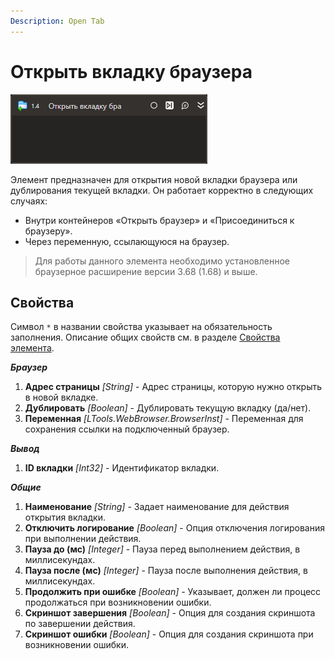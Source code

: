 ```yaml
---
Description: Open Tab
---
```


# Открыть вкладку браузера

 ![](<../../../.gitbook/assets1/studio-linux-elements-basic/browser-tab-open-activity.png>)

Элемент предназначен для открытия новой вкладки браузера или дублирования текущей вкладки. Он работает корректно в следующих случаях:
- Внутри контейнеров «Открыть браузер» и «Присоединиться к браузеру».
- Через переменную, ссылающуюся на браузер.

> Для работы данного элемента необходимо установленное браузерное расширение версии 3.68 (1.68) и выше.

## Свойства

Символ `*` в названии свойства указывает на обязательность заполнения.
Описание общих свойств см. в разделе [Свойства элемента](https://docs.primo-rpa.ru/primo-rpa/primo-studio/process/elements#svoistva-elementa).

***Браузер*** 
1. **Адрес страницы** *[String]* - Адрес страницы, которую нужно открыть в новой вкладке.
1. **Дублировать** *[Boolean]* - Дублировать текущую вкладку (да/нет).
1. **Переменная** *[LTools.WebBrowser.BrowserInst]* - Переменная для сохранения ссылки на подключенный браузер.

***Вывод*** 
1. **ID вкладки** *[Int32]* - Идентификатор вкладки.

***Общие***
1. **Наименование** *[String]* - Задает наименование для действия открытия вкладки.
1. **Отключить логирование** *[Boolean]* - Опция отключения логирования при выполнении действия.
1. **Пауза до (мс)** *[Integer]* - Пауза перед выполнением действия, в миллисекундах.
1. **Пауза после (мс)** *[Integer]* - Пауза после выполнения действия, в миллисекундах.
1. **Продолжить при ошибке** *[Boolean]* - Указывает, должен ли процесс продолжаться при возникновении ошибки.
1. **Скриншот завершения** *[Boolean]* - Опция для создания скриншота по завершении действия.
1. **Скриншот ошибки** *[Boolean]* - Опция для создания скриншота при возникновении ошибки.
